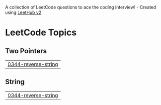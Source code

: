 A collection of LeetCode questions to ace the coding interview! - Created using [LeetHub v2](https://github.com/arunbhardwaj/LeetHub-2.0)
<!---LeetCode Topics Start-->
# LeetCode Topics
## Two Pointers
|  |
| ------- |
| [0344-reverse-string](https://github.com/Eshwar0709/leet-code/tree/master/0344-reverse-string) |
## String
|  |
| ------- |
| [0344-reverse-string](https://github.com/Eshwar0709/leet-code/tree/master/0344-reverse-string) |
<!---LeetCode Topics End-->